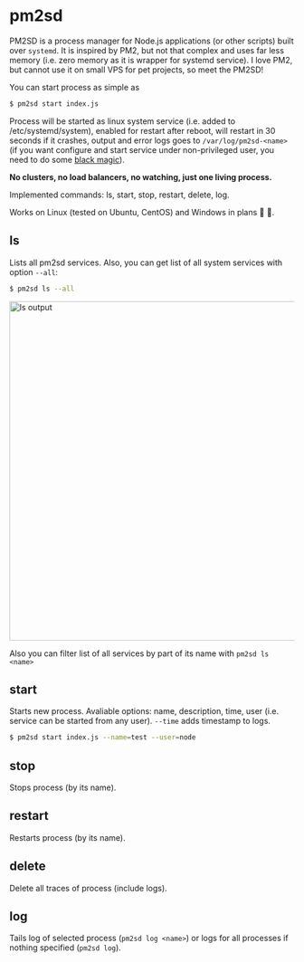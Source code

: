 # pm2sd
PM2SD is a process manager for Node.js applications (or other scripts) built over `systemd`. It is inspired by PM2, but not that complex and uses far less memory (i.e. zero memory as it is wrapper for systemd service). I love PM2, but cannot use it on small VPS for pet projects, so meet the PM2SD!

You can start process as simple as

```bash
$ pm2sd start index.js
```

Process will be started as linux system service (i.e. added to /etc/systemd/system), enabled for restart after reboot, will restart in 30 seconds if it crashes, output and error logs goes to `/var/log/pm2sd-<name>` (if you want configure and start service under non-privileged user, you need to do some [black magic](./doc/d-bus-black-magic.md)). 

**No clusters, no load balancers, no watching, just one living process.**

Implemented commands: ls, start, stop, restart, delete, log.

Works on Linux (tested on Ubuntu, CentOS) and Windows in plans :construction: :hammer:.

## ls

Lists all pm2sd services. Also, you can get list of all system services with option `--all`:

```bash
$ pm2sd ls --all
```

<img width=600px src="https://raw.githubusercontent.com/artemdudkin/pm2sd/main/doc/ls.png" alt="ls output">

Also you can filter list of all services by part of its name with `pm2sd ls <name>`

## start

Starts new process. Avaliable options: name, description, time, user (i.e. service can be started from any user). 
`--time` adds timestamp to logs.

```bash
$ pm2sd start index.js --name=test --user=node
```

## stop

Stops process (by its name).

## restart

Restarts process (by its name).

## delete

Delete all traces of process (include logs).

## log

Tails log of selected process (`pm2sd log <name>`) or logs for all processes if nothing specified (`pm2sd log`).
